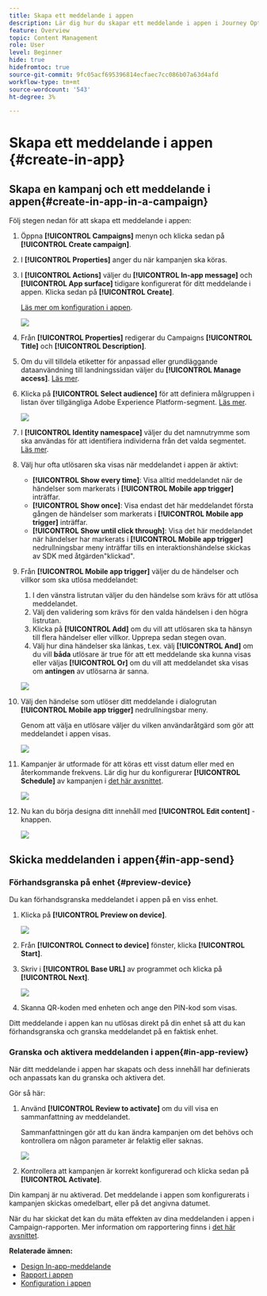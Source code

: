 ```yaml
---
title: Skapa ett meddelande i appen
description: Lär dig hur du skapar ett meddelande i appen i Journey Optimizer
feature: Overview
topic: Content Management
role: User
level: Beginner
hide: true
hidefromtoc: true
source-git-commit: 9fc05acf695396814ecfaec7cc086b07a63d4afd
workflow-type: tm+mt
source-wordcount: '543'
ht-degree: 3%

---
```



# Skapa ett meddelande i appen {#create-in-app}

## Skapa en kampanj och ett meddelande i appen{#create-in-app-in-a-campaign}

Följ stegen nedan för att skapa ett meddelande i appen:

1. Öppna **[!UICONTROL Campaigns]** menyn och klicka sedan på **[!UICONTROL Create campaign]**.

1. I **[!UICONTROL Properties]** anger du när kampanjen ska köras.

1. I **[!UICONTROL Actions]** väljer du **[!UICONTROL In-app message]** och **[!UICONTROL App surface]** tidigare konfigurerat för ditt meddelande i appen. Klicka sedan på **[!UICONTROL Create]**.

   [Läs mer om konfiguration i appen](inapp-configuration.md).

   ![](assets/in_app_create_1.png)

1. Från **[!UICONTROL Properties]** redigerar du Campaigns **[!UICONTROL Title]** och **[!UICONTROL Description]**.

1. Om du vill tilldela etiketter för anpassad eller grundläggande dataanvändning till landningssidan väljer du **[!UICONTROL Manage access]**. [Läs mer](../administration/object-based-access.md).

1. Klicka på **[!UICONTROL Select audience]** för att definiera målgruppen i listan över tillgängliga Adobe Experience Platform-segment. [Läs mer](../segment/about-segments.md).

   ![](assets/in_app_create_2.png)

1. I **[!UICONTROL Identity namespace]** väljer du det namnutrymme som ska användas för att identifiera individerna från det valda segmentet. [Läs mer](../event/about-creating.md#select-the-namespace).

1. Välj hur ofta utlösaren ska visas när meddelandet i appen är aktivt:

   * **[!UICONTROL Show every time]**: Visa alltid meddelandet när de händelser som markerats i **[!UICONTROL Mobile app trigger]** inträffar.
   * **[!UICONTROL Show once]**: Visa endast det här meddelandet första gången de händelser som markerats i **[!UICONTROL Mobile app trigger]** inträffar.
   * **[!UICONTROL Show until click through]**: Visa det här meddelandet när händelser har markerats i **[!UICONTROL Mobile app trigger]** nedrullningsbar meny inträffar tills en interaktionshändelse skickas av SDK med åtgärden&quot;klickad&quot;.

1. Från **[!UICONTROL Mobile app trigger]** väljer du de händelser och villkor som ska utlösa meddelandet:

   1. I den vänstra listrutan väljer du den händelse som krävs för att utlösa meddelandet.
   1. Välj den validering som krävs för den valda händelsen i den högra listrutan.
   1. Klicka på **[!UICONTROL Add]** om du vill att utlösaren ska ta hänsyn till flera händelser eller villkor. Upprepa sedan stegen ovan.
   1. Välj hur dina händelser ska länkas, t.ex. välj **[!UICONTROL And]** om du vill **båda** utlösare är true för att ett meddelande ska kunna visas eller väljas **[!UICONTROL Or]** om du vill att meddelandet ska visas om **antingen** av utlösarna är sanna.

   ![](assets/in_app_create_3.png)

1. Välj den händelse som utlöser ditt meddelande i dialogrutan **[!UICONTROL Mobile app trigger]**
nedrullningsbar meny.

   Genom att välja en utlösare väljer du vilken användaråtgärd som gör att meddelandet i appen visas.

   ![](assets/in_app_create_3.png)

1. Kampanjer är utformade för att köras ett visst datum eller med en återkommande frekvens. Lär dig hur du konfigurerar **[!UICONTROL Schedule]** av kampanjen i [det här avsnittet](../campaigns/create-campaign.md#schedule).

   ![](assets/in-app-schedule.png)

1. Nu kan du börja designa ditt innehåll med **[!UICONTROL Edit content]** -knappen.

   ![](assets/in_app_create_4.png)

## Skicka meddelanden i appen{#in-app-send}

### Förhandsgranska på enhet {#preview-device}

Du kan förhandsgranska meddelandet i appen på en viss enhet.

1. Klicka på **[!UICONTROL Preview on device]**.

   ![](assets/in_app_create_6.png)

1. Från **[!UICONTROL Connect to device]** fönster, klicka **[!UICONTROL Start]**.

1. Skriv i **[!UICONTROL Base URL]** av programmet och klicka på **[!UICONTROL Next]**.

   ![](assets/in_app_create_7.png)

1. Skanna QR-koden med enheten och ange den PIN-kod som visas.

Ditt meddelande i appen kan nu utlösas direkt på din enhet så att du kan förhandsgranska och granska meddelandet på en faktisk enhet.

### Granska och aktivera meddelanden i appen{#in-app-review}

När ditt meddelande i appen har skapats och dess innehåll har definierats och anpassats kan du granska och aktivera det.

Gör så här:

1. Använd **[!UICONTROL Review to activate]** om du vill visa en sammanfattning av meddelandet.

   Sammanfattningen gör att du kan ändra kampanjen om det behövs och kontrollera om någon parameter är felaktig eller saknas.

   ![](assets/in_app_create_5.png)

1. Kontrollera att kampanjen är korrekt konfigurerad och klicka sedan på **[!UICONTROL Activate]**.

Din kampanj är nu aktiverad. Det meddelande i appen som konfigurerats i kampanjen skickas omedelbart, eller på det angivna datumet.

När du har skickat det kan du mäta effekten av dina meddelanden i appen i Campaign-rapporten. Mer information om rapportering finns i [det här avsnittet](inapp-report.md).

**Relaterade ämnen:**

* [Design In-app-meddelande](design-in-app.md)
* [Rapport i appen](inapp-report.md)
* [Konfiguration i appen](inapp-configuration.md)

